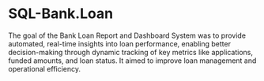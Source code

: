 # SQL-Bank.Loan
The goal of the Bank Loan Report and Dashboard System was to provide automated, real-time insights into loan performance, enabling better decision-making through dynamic tracking of key metrics like applications, funded amounts, and loan status. It aimed to improve loan management and operational efficiency.
